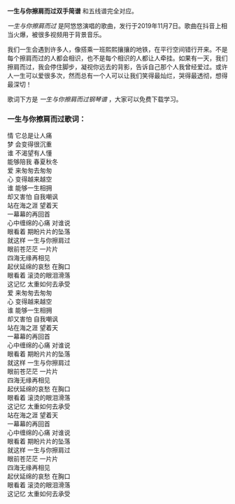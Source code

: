 

**一生与你擦肩而过双手简谱** 和五线谱完全对应。

_一生与你擦肩而过_ 是阿悠悠演唱的歌曲，发行于2019年11月7日。歌曲在抖音上相当火爆，被很多视频用于背景音乐。

我们一生会遇到许多人，像搭乘一班熙熙攘攘的地铁，在平行空间错行开来。不是每个擦肩而过的人都会相识，也不是每个相识的人都让人牵挂。如果有一天，我们擦肩而过，我会停住脚步，凝视你远去的背影，告诉自己那个人我曾经爱过。或许人一生可以爱很多次，然而总有一个人可以让我们笑得最灿烂，哭得最透彻，想得最深切！

歌词下方是 _一生与你擦肩而过钢琴谱_ ，大家可以免费下载学习。

### 一生与你擦肩而过歌词：

情 它总是让人痛  
梦 会变得很沉重  
谁 不渴望有人懂  
能够陪我 春夏秋冬  
爱 来匆匆去匆匆  
心 变得越来越空  
谁 能够一生相拥  
却又害怕 自我嘲讽  
站在海之涯 望着天  
一幕幕的再回首  
心中缠绵的心痛 对谁说  
眼看着 期盼片片的坠落  
就这样 一生与你擦肩过  
眼前苍茫茫 一片片  
四海无缘再相见  
起伏延绵的哀愁 在胸口  
眼看着 滚烫的眼泪滑落  
这记忆 太重如何去承受  
爱 来匆匆去匆匆  
心 变得越来越空  
谁 能够一生相拥  
却又害怕 自我嘲讽  
站在海之涯 望着天  
一幕幕的再回首  
心中缠绵的心痛 对谁说  
眼看着 期盼片片的坠落  
就这样 一生与你擦肩过  
眼前苍茫茫 一片片  
四海无缘再相见  
起伏延绵的哀愁 在胸口  
眼看着 滚烫的眼泪滑落  
这记忆 太重如何去承受  
站在海之涯 望着天  
一幕幕的再回首  
心中缠绵的心痛 对谁说  
眼看着 期盼片片的坠落  
就这样 一生与你擦肩过  
眼前苍茫茫 一片片  
四海无缘再相见  
起伏延绵的哀愁 在胸口  
眼看着 滚烫的眼泪滑落  
这记忆 太重如何去承受

